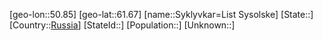 ﻿---
location: [61.67,50.85]
type: City
tags:
- geo/City


SpocWebEntityId: 34700
isDeleted: false
confidential: public

---
[geo-lon::50.85]
[geo-lat::61.67]
[name::Syklyvkar=List Sysolske]
[State::]
[Country::[Russia](geo/Continent/Europe/Russia.md)]
[StateId::]
[Population::]
[Unknown::]

